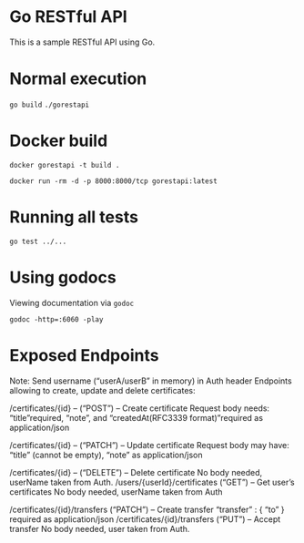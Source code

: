 # Go RESTful API

This is a sample RESTful API using Go.

# Normal execution

`go build`
`./gorestapi`

# Docker build

`docker gorestapi -t build .`

`docker run -rm -d -p 8000:8000/tcp gorestapi:latest`

# Running all tests
`go test ../...`

# Using godocs
Viewing documentation via `godoc`

`godoc -http=:6060 -play`

# Exposed Endpoints

Note: Send username (“userA/userB” in memory) in Auth header
Endpoints allowing to create, update and delete certificates:

/certificates/{id} – (“POST”) – Create certificate
Request body needs:
“title”required, “note”, and “createdAt(RFC3339 format)”required
as application/json

/certificates/{id} – (“PATCH”) – Update certificate
Request body may have:
“title” (cannot be empty), “note”
as application/json

/certificates/{id} – (“DELETE”) – Delete certificate
No body needed, userName taken from Auth.
/users/{userId}/certificates (“GET”) – Get user’s certificates
No body needed, userName taken from Auth

/certificates/{id}/transfers (“PATCH”) – Create transfer
“transfer” : { “to” } required
as application/json
/certificates/{id}/transfers (“PUT”) – Accept transfer
No body needed, user taken from Auth.
